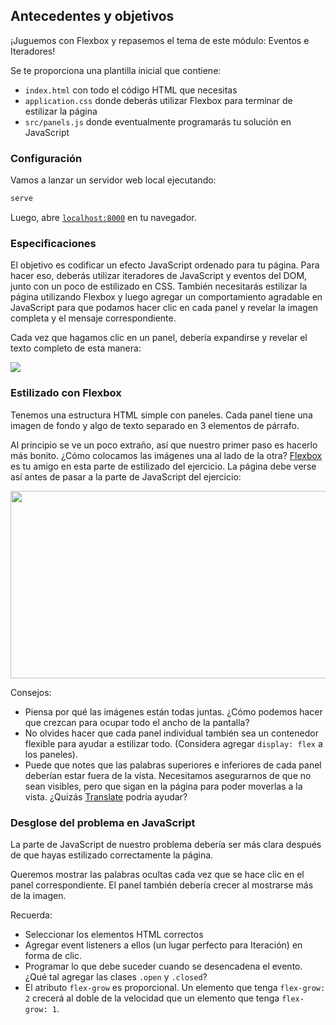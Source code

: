 ## Antecedentes y objetivos

¡Juguemos con Flexbox y repasemos el tema de este módulo: Eventos e Iteradores!

Se te proporciona una plantilla inicial que contiene:

- `index.html` con todo el código HTML que necesitas
- `application.css` donde deberás utilizar Flexbox para terminar de estilizar la página
- `src/panels.js` donde eventualmente programarás tu solución en JavaScript

### Configuración

Vamos a lanzar un servidor web local ejecutando:

```bash
serve
```

Luego, abre [`localhost:8000`](http://localhost:8000) en tu navegador.

### Especificaciones

El objetivo es codificar un efecto JavaScript ordenado para tu página. Para hacer eso, deberás utilizar iteradores de JavaScript y eventos del DOM, junto con un poco de estilizado en CSS. También necesitarás estilizar la página utilizando Flexbox y luego agregar un comportamiento agradable en JavaScript para que podamos hacer clic en cada panel y revelar la imagen completa y el mensaje correspondiente.

Cada vez que hagamos clic en un panel, debería expandirse y revelar el texto completo de esta manera:

![](https://raw.githubusercontent.com/lewagon/fullstack-images/master/frontend/flex-panels-reference.gif)

### Estilizado con Flexbox

Tenemos una estructura HTML simple con paneles. Cada panel tiene una imagen de fondo y algo de texto separado en 3 elementos de párrafo.

Al principio se ve un poco extraño, así que nuestro primer paso es hacerlo más bonito. ¿Cómo colocamos las imágenes una al lado de la otra? [Flexbox](https://kitt.lewagon.com/knowledge/cheatsheets/flexbox) es tu amigo en esta parte de estilizado del ejercicio. La página debe verse así antes de pasar a la parte de JavaScript del ejercicio:

<img src="https://raw.githubusercontent.com/lewagon/fullstack-images/master/frontend/flex-panels-styled.png"  width="600" height="300">

Consejos:

- Piensa por qué las imágenes están todas juntas. ¿Cómo podemos hacer que crezcan para ocupar todo el ancho de la pantalla?
- No olvides hacer que cada panel individual también sea un contenedor flexible para ayudar a estilizar todo. (Considera agregar `display: flex` a los paneles).
- Puede que notes que las palabras superiores e inferiores de cada panel deberían estar fuera de la vista. Necesitamos asegurarnos de que no sean visibles, pero que sigan en la página para poder moverlas a la vista. ¿Quizás [Translate](https://developer.mozilla.org/en-US/docs/Web/CSS/transform-function/translate) podría ayudar?

### Desglose del problema en JavaScript

La parte de JavaScript de nuestro problema debería ser más clara después de que hayas estilizado correctamente la página.

Queremos mostrar las palabras ocultas cada vez que se hace clic en el panel correspondiente. El panel también debería crecer al mostrarse más de la imagen.

Recuerda:

- Seleccionar los elementos HTML correctos
- Agregar event listeners a ellos (un lugar perfecto para Iteración) en forma de clic.
- Programar lo que debe suceder cuando se desencadena el evento. ¿Qué tal agregar las clases `.open` y `.closed`?
- El atributo `flex-grow` es proporcional. Un elemento que tenga `flex-grow: 2` crecerá al doble de la velocidad que un elemento que tenga `flex-grow: 1`.
